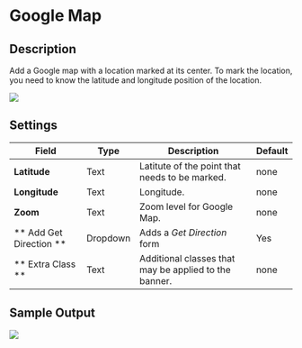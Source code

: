 #  Google Map


## Description

Add a Google map with a location marked at its center. To mark the location, you need to know the latitude and longitude position of the location.

![](http://transvelo.github.io/docs/mediacenter/images/vc-googleMap-setting.png)

## Settings

| Field | Type | Description | Default
| -- | -- | -- | -- |
| **Latitude** | Text |Latitute of the point that needs to be marked. | none
| **Longitude** | Text |Longitude.| none
| **Zoom** | Text |Zoom level for Google Map.| none
| ** Add Get Direction ** | Dropdown | Adds a *Get Direction* form | Yes
| ** Extra Class ** | Text | Additional classes that may be applied to the banner. | none


## Sample Output

![](http://transvelo.github.io/docs/mediacenter/images/vc-googlemap-output.png)
